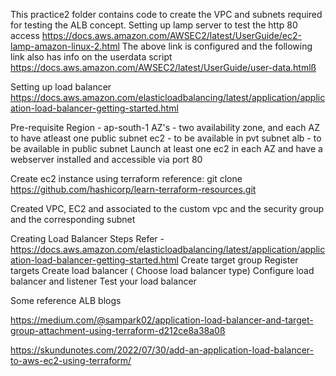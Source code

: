 
This practice2 folder contains code to create the VPC and subnets required for testing the ALB concept.
Setting up lamp server to test the http 80 access
https://docs.aws.amazon.com/AWSEC2/latest/UserGuide/ec2-lamp-amazon-linux-2.html
The above link is configured and the following link also has info on the userdata script
https://docs.aws.amazon.com/AWSEC2/latest/UserGuide/user-data.htmlß

Setting up load balancer
https://docs.aws.amazon.com/elasticloadbalancing/latest/application/application-load-balancer-getting-started.html

Pre-requisite
Region - ap-south-1
AZ's - two availability zone, and each AZ to have atleast one public subnet
ec2 - to be available in pvt subnet
alb - to be available in public subnet
Launch at least one ec2 in each AZ and have a webserver installed and accessible via port 80

Create ec2 instance using terraform reference:
git clone https://github.com/hashicorp/learn-terraform-resources.git

Created VPC, EC2 and associated to the custom vpc and the security group and the corresponding subnet

Creating Load Balancer Steps
Refer - https://docs.aws.amazon.com/elasticloadbalancing/latest/application/application-load-balancer-getting-started.html
Create target group
Register targets
Create load balancer ( Choose load balancer type)
Configure load balancer and listener
Test your load balancer

Some reference ALB blogs

https://medium.com/@sampark02/application-load-balancer-and-target-group-attachment-using-terraform-d212ce8a38a0ß

https://skundunotes.com/2022/07/30/add-an-application-load-balancer-to-aws-ec2-using-terraform/


